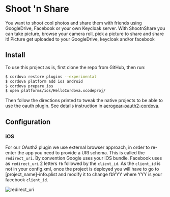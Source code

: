 Shoot 'n Share
==============
You want to shoot cool photos and share them with friends using GoogleDrive, Facebook or your own Keycloak server.
With ShootnShare you can take picture, browse your camera roll, pick a picture to share and share it!
Picture get uploaded to your GoogleDrive, keycloak and/or facebook

## Install

To use this project as is, first clone the repo from GitHub, then run:

```bash
$ cordova restore plugins --experimental
$ cordova platform add ios android
$ cordova prepare ios
$ open platforms/ios/HelloCordova.xcodeproj/
```

Then follow the directions printed to tweak the native projects to be able to use the oauth plugin. See details instruction in [aerogear-oauth2-cordova](https://github.com/aerogear/aerogear-oauth2-cordova/blob/master/README.md#workaround-for-ios).

## Configuration

### iOS

For our OAuth2 plugin we use external browser approach, in order to re-enter the app you need to provide a URI schema. This is called the ```redirect_uri```. By convention Google uses your iOS bundle. Facebook uses as ```redirect_uri``` 2 letters ```fb``` followed by the ```client_id```. As the ```client_id``` is not in your config.xml, once the project is deployed you will have to go to [project_name]-info.plist and modify it to change fbYYY where YYY is your facebook ```client_id```. 

![redirect_uri](ios_step_1.png "ios facebook configuration")